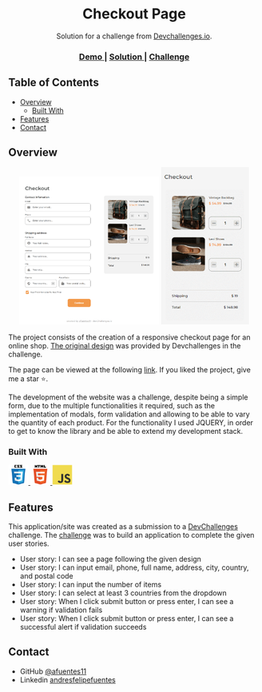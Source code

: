<!-- Please update value in the {}  -->

<h1 align="center">Checkout Page</h1>

<div align="center">
   Solution for a challenge from  <a href="http://devchallenges.io" target="_blank">Devchallenges.io</a>.
</div>

<div align="center">
  <h3>
    <a href="https://afuentes11.github.io/checkout-page-devChallenge/">
      Demo
    </a>
    <span> | </span>
    <a href="https://devchallenges.io/solutions/iAkCmBCa9rDig6blIGel">
      Solution
    </a>
    <span> | </span>
    <a href="https://devchallenges.io/challenges/0J1NxxGhOUYVqihwegfO">
      Challenge
    </a>
  </h3>
</div>

<!-- TABLE OF CONTENTS -->

## Table of Contents

- [Overview](#overview)
  - [Built With](#built-with)
- [Features](#features)
- [Contact](#contact)

<!-- OVERVIEW -->

## Overview

<div align="center">
   <img src="https://github.com/afuentes11/checkout-page-devChallenge/blob/master/img/screenshot%20desktop.png" alt="css3" width="55.5%" />
   <img src="https://github.com/afuentes11/checkout-page-devChallenge/blob/master/img/gif%20mobile.gif" alt="css3" width="35%" />
</div>

The project consists of the creation of a responsive checkout page for an online shop. [The original design](https://www.figma.com/file/HHzg6Ywq8jamFTB0J4iXKM?chrome=DOCUMENTATION&embed_host=astra&kind=&node-id=0%3A1&viewer=1) was provided by Devchallenges in the challenge.

The page can be viewed at the following [link](https://afuentes11.github.io/checkout-page-devChallenge/). If you liked the project, give me a star ⭐.

The development of the website was a challenge, despite being a simple form, due to the multiple functionalities it required, such as the implementation of modals, form validation and allowing to be able to vary the quantity of each product.
For the functionality I used JQUERY, in order to get to know the library and be able to extend my development stack.

### Built With

<!-- This section should list any major frameworks that you built your project using. Here are a few examples.-->

<p align="left"> <a href="https://www.w3schools.com/css/" target="_blank" rel="noreferrer"> <img src="https://raw.githubusercontent.com/devicons/devicon/master/icons/css3/css3-original-wordmark.svg" alt="css3" width="40" height="40"/> </a>
  <a href="https://www.w3.org/html/" target="_blank" rel="noreferrer"> <img src="https://raw.githubusercontent.com/devicons/devicon/master/icons/html5/html5-original-wordmark.svg" alt="html5" width="40" height="40"/> </a> <a href="https://developer.mozilla.org/en-US/docs/Web/JavaScript" target="_blank" rel="noreferrer"> <img src="https://raw.githubusercontent.com/devicons/devicon/master/icons/javascript/javascript-original.svg" alt="javascript" width="40" height="40"/> </a> </p>


## Features

<!-- List the features of your application or follow the template. Don't share the figma file here :) -->

This application/site was created as a submission to a [DevChallenges](https://devchallenges.io/) challenge. The [challenge](https://devchallenges.io/challenges/0J1NxxGhOUYVqihwegfO) was to build an application to complete the given user stories.

 - User story: I can see a page following the given design
 - User story: I can input email, phone, full name, address, city, country, and postal code
 - User story: I can input the number of items
 - User story: I can select at least 3 countries from the dropdown
 - User story: When I click submit button or press enter, I can see a warning if validation fails
 - User story: When I click submit button or press enter, I can see a successful alert if validation succeeds
 
## Contact

- GitHub [@afuentes11](https://github.com/afuentes11)
- Linkedin [andresfelipefuentes](https://www.linkedin.com/in/andresfuentesmartinez/)


